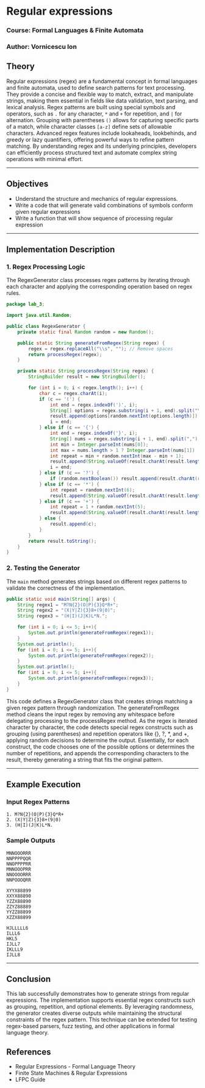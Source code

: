 # Regular expressions

### Course: Formal Languages & Finite Automata
### Author: Vornicescu Ion

## Theory

Regular expressions (regex) are a fundamental concept in formal languages and finite automata, used to define search patterns for text processing. They provide a concise and flexible way to match, extract, and manipulate strings, making them essential in fields like data validation, text parsing, and lexical analysis. Regex patterns are built using special symbols and operators, such as `.` for any character, `*` and `+` for repetition, and `|` for alternation. Grouping with parentheses `()` allows for capturing specific parts of a match, while character classes `[a-z]` define sets of allowable characters. Advanced regex features include lookaheads, lookbehinds, and greedy or lazy quantifiers, offering powerful ways to refine pattern matching. By understanding regex and its underlying principles, developers can efficiently process structured text and automate complex string operations with minimal effort.

---

## Objectives
* Understand the structure and mechanics of regular expressions.
* Write a code that will generate valid combinations of symbols conform given regular expressions
* Write a function that will show sequence of processing regular expression

---

## Implementation Description

### **1. Regex Processing Logic**
The RegexGenerator class processes regex patterns by iterating through each character and applying the corresponding operation based on regex rules.

```java
package lab_3;

import java.util.Random;

public class RegexGenerator {
    private static final Random random = new Random();

    public static String generateFromRegex(String regex) {
        regex = regex.replaceAll("\\s", ""); // Remove spaces
        return processRegex(regex);
    }

    private static String processRegex(String regex) {
        StringBuilder result = new StringBuilder();

        for (int i = 0; i < regex.length(); i++) {
            char c = regex.charAt(i);
            if (c == '(') {
                int end = regex.indexOf(')', i);
                String[] options = regex.substring(i + 1, end).split("\\|");
                result.append(options[random.nextInt(options.length)]);
                i = end;
            } else if (c == '{') {
                int end = regex.indexOf('}', i);
                String[] nums = regex.substring(i + 1, end).split(",");
                int min = Integer.parseInt(nums[0]);
                int max = nums.length > 1 ? Integer.parseInt(nums[1]) : min;
                int repeat = min + random.nextInt(max - min + 1);
                result.append(String.valueOf(result.charAt(result.length() - 1)).repeat(repeat - 1));
                i = end;
            } else if (c == '?') {
                if (random.nextBoolean()) result.append(result.charAt(result.length() - 1));
            } else if (c == '*') {
                int repeat = random.nextInt(6);
                result.append(String.valueOf(result.charAt(result.length() - 1)).repeat(repeat));
            } else if (c == '+') {
                int repeat = 1 + random.nextInt(5);
                result.append(String.valueOf(result.charAt(result.length() - 1)).repeat(repeat - 1));
            } else {
                result.append(c);
            }
        }
        return result.toString();
    }
}
```

### **2. Testing the Generator**
The `main` method generates strings based on different regex patterns to validate the correctness of the implementation.

```java
public static void main(String[] args) {
    String regex1 = "M?N{2}(O|P){3}Q*R+";
    String regex2 = "(X|Y|Z){3}8+(9|0)";
    String regex3 = "(H|I)(J|K)L*N.";

    for (int i = 0; i <= 5; i++){
        System.out.println(generateFromRegex(regex1));
    }
    System.out.println();
    for (int i = 0; i <= 5; i++){
        System.out.println(generateFromRegex(regex2));
    }
    System.out.println();
    for (int i = 0; i <= 5; i++){
        System.out.println(generateFromRegex(regex3));
    }
}
```

This code defines a RegexGenerator class that creates strings matching a given regex pattern through randomization. The generateFromRegex method cleans the input regex by removing any whitespace before delegating processing to the processRegex method. As the regex is iterated character by character, the code detects special regex constructs such as grouping (using parentheses) and repetition operators like {}, ?, *, and +, applying random decisions to determine the output. Essentially, for each construct, the code chooses one of the possible options or determines the number of repetitions, and appends the corresponding characters to the result, thereby generating a string that fits the original pattern.


---

## Example Execution
### **Input Regex Patterns**
```plaintext
1. M?N{2}(O|P){3}Q*R+
2. (X|Y|Z){3}8+(9|0)
3. (H|I)(J|K)L*N.
```

### **Sample Outputs**
```plaintext
MNNOOORRR
NNPPPPQQR
NNOPPPPRR
MNNOOOPRR
NNOOOORRR
NNPOOOQRR

XYYX88899
XXYX88890
YZZX88890
ZZYZ88889
YYZZ88899
XZZX88899

HJLLLLL6
ILLL6
HKL5
IJLL7
IKLLL9
IJLL8
```

---

## Conclusion
This lab successfully demonstrates how to generate strings from regular expressions. The implementation supports essential regex constructs such as grouping, repetition, and optional elements. By leveraging randomness, the generator creates diverse outputs while maintaining the structural constraints of the regex pattern. This technique can be extended for testing regex-based parsers, fuzz testing, and other applications in formal language theory.

## References
* Regular Expressions - Formal Language Theory
* Finite State Machines & Regular Expressions
* LFPC Guide

